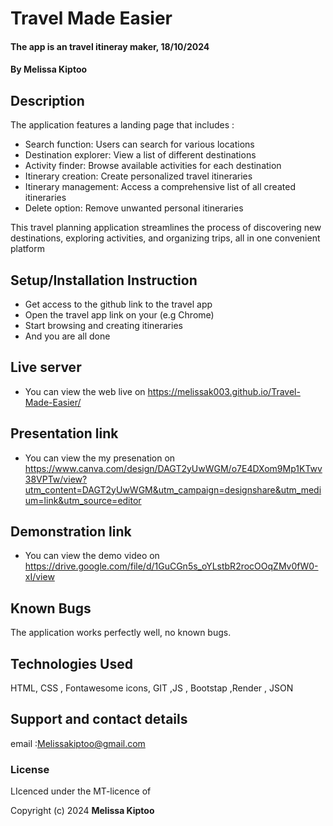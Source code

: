 # Travel Made Easier
#### The app is an travel itineray maker, 18/10/2024
#### **By Melissa Kiptoo**
## Description
The application features a landing page that includes :

* Search function: Users can search for various locations
* Destination explorer: View a list of different destinations
* Activity finder: Browse available activities for each destination
* Itinerary creation: Create personalized travel itineraries
* Itinerary management: Access a comprehensive list of all created itineraries
* Delete option: Remove unwanted personal itineraries

This travel planning application streamlines the process of discovering new destinations, exploring activities, and organizing trips, all in one convenient platform

## Setup/Installation Instruction
* Get access to the github link to the travel app
* Open the travel app link on your (e.g Chrome)
* Start browsing and creating itineraries
* And you are all done

## Live server
* You can view the web live on https://melissak003.github.io/Travel-Made-Easier/

## Presentation link
* You can view the my presenation on https://www.canva.com/design/DAGT2yUwWGM/o7E4DXom9Mp1KTwv38VPTw/view?utm_content=DAGT2yUwWGM&utm_campaign=designshare&utm_medium=link&utm_source=editor

## Demonstration link
* You can view the demo video on https://drive.google.com/file/d/1GuCGn5s_oYLstbR2rocOOqZMv0fW0-xI/view 

## Known Bugs
The application works perfectly well, no known bugs.

## Technologies Used
HTML, CSS , Fontawesome icons, GIT ,JS , Bootstap ,Render , JSON

## Support and contact details
email :Melissakiptoo@gmail.com

### License
LIcenced under the MT-licence of

Copyright (c) 2024 **Melissa Kiptoo**
